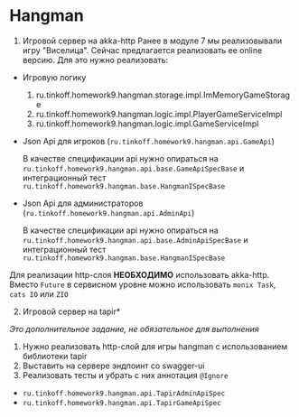 # Hangman

1. Игровой сервер на akka-http 
Ранее в модуле 7 мы реализовывали игру "Виселица".
Сейчас предлагается реализовать ее online версию. Для это нужно реализовать:
* Игровую логику
  1. ru.tinkoff.homework9.hangman.storage.impl.ImMemoryGameStorage
  1. ru.tinkoff.homework9.hangman.logic.impl.PlayerGameServiceImpl
  1. ru.tinkoff.homework9.hangman.logic.impl.GameServiceImpl
* Json Api для игроков (`ru.tinkoff.homework9.hangman.api.GameApi`)
    
    В качестве спецификации api нужно опираться на `ru.tinkoff.homework9.hangman.api.base.GameApiSpecBase` 
    и интеграционный тест `ru.tinkoff.homework9.hangman.base.HangmanISpecBase`
  
* Json Api для администраторов (`ru.tinkoff.homework9.hangman.api.AdminApi`)

    В качестве спецификации api нужно опираться на `ru.tinkoff.homework9.hangman.api.base.AdminApiSpecBase` и
    интеграционный тест `ru.tinkoff.homework9.hangman.base.HangmanISpecBase`
  
Для реализации http-слоя **НЕОБХОДИМО** использовать akka-http.
Вместо `Future` в сервисном уровне можно использовать `monix Task`, `cats IO` или `ZIO` 

2. Игровой сервер на tapir*

*Это дополнительное задание, не обязательное для выполнения*

1. Нужно реализовать http-слой для игры hangman с использованием библиотеки tapir
2. Выставить на сервере эндпоинт со swagger-ui
3. Реализовать тесты и убрать с них аннотация `@Ignore`
  * `ru.tinkoff.homework9.hangman.api.TapirAdminApiSpec`
  * `ru.tinkoff.homework9.hangman.api.TapirGameApiSpec`
